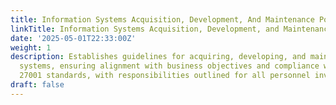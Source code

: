 ```yaml
---
title: Information Systems Acquisition, Development, And Maintenance Policy
linkTitle: Information Systems Acquisition, Development, and Maintenance Policy
date: '2025-05-01T22:33:00Z'
weight: 1
description: Establishes guidelines for acquiring, developing, and maintaining information
  systems, ensuring alignment with business objectives and compliance with ISO/IEC
  27001 standards, with responsibilities outlined for all personnel involved.
draft: false
---
```


<!-- Unsupported block type: unsupported -->